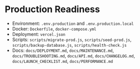 # Production Readiness

- Environment: `.env.production` and `.env.production.local`
- Docker: `Dockerfile`, `docker-compose.yml`
- Deployment: `vercel.json`
- Scripts: `scripts/migrate-prod.js`, `scripts/seed-prod.js`, `scripts/backup-database.js`, `scripts/health-check.js`
- Docs: `docs/DEPLOYMENT.md`, `docs/MAINTENANCE.md`, `docs/TROUBLESHOOTING.md`, `docs/API.md`, `docs/CHANGELOG.md`, `docs/LAUNCH_CHECKLIST.md`, `docs/PERFORMANCE.md`